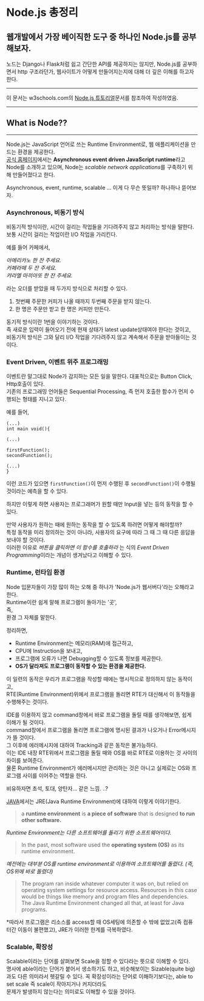 Node.js 총정리  
==============

웹개발에서 가장 베이직한 도구 중 하나인 Node.js를 공부해보자.  
--------------

노드는 Django나 Flask처럼 쉽고 간단한 API를 제공하지는 않지만, Node.js를 공부하면서 http 구조라던가, 웹사이트가 어떻게 만들어지는지에 대해 더 깊은 이해를 하고자 한다.  

---
이 문서는 w3schools.com의 [Node.js 튜토리얼](https://www.w3schools.com/nodejs/)문서를 참조하여 작성하였음.  


---
## What is Node??  
---

Node.js는 JavaScript 언어로 쓰는 Runtime Environment로, 웹 애플리케이션을 만드는 환경을 제공한다.  
[공식 홈페이지](https://nodejs.org/en/about/)에서는 **Asynchronous event driven JavaScript runtime**라고 Node를 소개하고 있으며,  Node는 *scalable network applications*를 구축하기 위해 만들어졌다고 한다.  
  
Asynchronous, event, runtime, scalable ... 이게 다 무슨 뜻일까? 하나하나 뜯어보자.  
  
  
### Asynchronous, 비동기 방식
  
비동기적 방식이란, 시간이 걸리는 작업들을 기다려주지 않고 처리하는 방식을 말한다.  
보통 시간이 걸리는 작업이란 I/O 작업을 가리킨다.  
  
예를 들어 카페에서,
  

*아메리카노 한 잔 주세요.*  
*카페라떼 두 잔 주세요.*  
*캬라멜 마끼아또 한 잔 주세요.*  
  

라는 오더를 받았을 때 두가지 방식으로 처리할 수 있다.  
  
1. 첫번째 주문한 커피가 나올 때까지 두번째 주문을 받지 않는다.  
1. 한 명은 주문만 받고 한 명은 커피만 만든다.
  
동기적 방식이란 1번을 이야기하는 것이다.  
즉 새로운 입력이 들어오기 전에 현재 상태가 latest update상태여야 한다는 것이고,  
비동기적 방식은 그와 달리 I/O 작업을 기다려주지 않고 계속해서 주문을 받아들이는 것이다.  
  
### Event Driven, 이벤트 위주 프로그래밍
  
이벤트란 말그대로 Node가 감지하는 모든 일을 말한다. 대표적으로는 Button Click, Http호출이 있다.   
기존의 프로그래밍 언어들은 Sequential Processing, 즉 먼저 호출한 함수가 먼저 수행되는 형태를 지니고 있다.  
  
예를 들어,  
```
(...)
int main void(){

(...)

firstFunction();
secondFunction();

(...)
}
```
이런 코드가 있으면 `firstFunction()`이 먼저 수행된 후 `secondFunction()`이 수행될 것이라는 예측을 할 수 있다.  
  
하지만 이렇게 하면 사용자는 프로그래머가 원할 때만 Input을 넣는 등의 동작을 할 수 있다.  
  
만약 사용자가 원하는 때에 원하는 동작을 할 수 있도록 하려면 어떻게 해야할까?    
특정 동작을 미리 정의하는 것이 아니라, 사용자의 요구에 따라 그 때 그 때 다른 응답을 보내야 할 것이다.  
이러한 이유로 *버튼을 클릭하면 이 함수를 호출하라* 는 식의 *Event Driven Programming*이라는 개념이 생겨났다고 이해할 수 있다.  
  
### Runtime, 런타임 환경  
  
Node 입문자들이 가장 많이 하는 오해 중 하나가 'Node.js가 웹서버다'라는 오해라고 한다.  
Runtime이란 쉽게 말해 프로그램이 돌아가는 '곳',  
즉,  
환경 그 자체를 말한다.  
  
정리하면,  
  
- Runtime Environment는 메모리(RAM)에 접근하고,  
- CPU에 Instruction을 보내고,  
- 프로그램에 오류가 나면 Debugging할 수 있도록 정보를 제공한다.
- **OS가 달라져도 프로그램이 동작할 수 있는 환경을 제공한다.**
  
이 일련의 동작은 우리가 프로그램을 작성할 때에는 명시적으로 정의하지 않는 동작이고,  
RTE(Runtime Environment)위에서 프로그램을 돌리면 RTE가 대신해서 이 동작들을 수행해주는 것이다.
  
IDE를 이용하지 않고 command창에서 바로 프로그램을 돌릴 때를 생각해보면, 쉽게 이해가 될 것이다.  
command창에서 프로그램을 돌리면 프로그램에 명시된 결과가 나오거나 Error메시지가 뜰 것이다.  
그 이후에 에러메시지에 대하여 Tracking과 같은 동작은 불가능하다.  
이는 IDE 내장 RTE위에서 프로그램을 돌릴 때와 OS를 바로 RTE로 이용하는 것 사이의 차이를 보여준다.  
물론 Runtime Environment가 에러메시지만 관리하는 것은 아니고 실제로는 OS와 프로그램 사이를 이어주는 역할을 한다.  
  
비유하자면 초석, 토대, 양탄자... 같은 느낌. ..?
  
  
[JAVA](https://www.javaworld.com/article/3304858/what-is-the-jre-introduction-to-the-java-runtime-environment.html)에서는 JRE(Java Runtime Environment)에 대하여 이렇게 이야기한다.  
  
>a **runtime environment** is **a piece of software** that is designed **to run other software.**
  
  
*Runtime Environment는 다른 소프트웨어를 돌리기 위한 소프트웨어이다.*  
  
  
>In the past, most software used the **operating system (OS)** as its runtime environment.  
  
  
*예전에는 대부분 OS를 runtime environment로 이용하여 소프트웨어를 돌렸다. (즉, OS위에 바로 돌렸다)*  
  
  
>The program ran inside whatever computer it was on, but relied on operating system settings for resource access. Resources in this case would be things like memory and program files and dependencies. The Java Runtime Environment changed all that, at least for Java programs.  
  
  
*따라서 프로그램은 리소스를 access할 때 OS세팅에 의존할 수 밖에 없었고(즉 컴퓨터간 이동이 불편했고), JRE가 이러한 한계를 극복하였다.  
  
  
### Scalable, 확장성  
  
Scalable이라는 단어를 살펴보면 Scale을 정할 수 있다라는 뜻으로 이해할 수 있다.  
명사에 able이라는 단어가 붙어서 생소하기도 하고, 비슷해보이는 Sizable(quite big)과도 다른 의미라서 헷갈릴 수 있다.
꼭 확장성이라는 단어로 이해하기보다는, able to set scale 즉 scale이 작아지거나 커지더라도  
문제가 발생하지 않는다는 의미로도 이해할 수 있을 것이다.  
